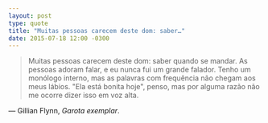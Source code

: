```yaml
---
layout: post
type: quote
title: "Muitas pessoas carecem deste dom: saber…"
date: 2015-07-18 12:00 -0300
---
```

>Muitas pessoas carecem deste dom: saber quando se mandar. As pessoas adoram falar, e eu nunca fui um grande falador. Tenho um monólogo interno, mas as palavras com frequência não chegam aos meus lábios. "Ela está bonita hoje", penso, mas por alguma razão não me ocorre dizer isso em voz alta.

— Gillian Flynn, _Garota exemplar_.
